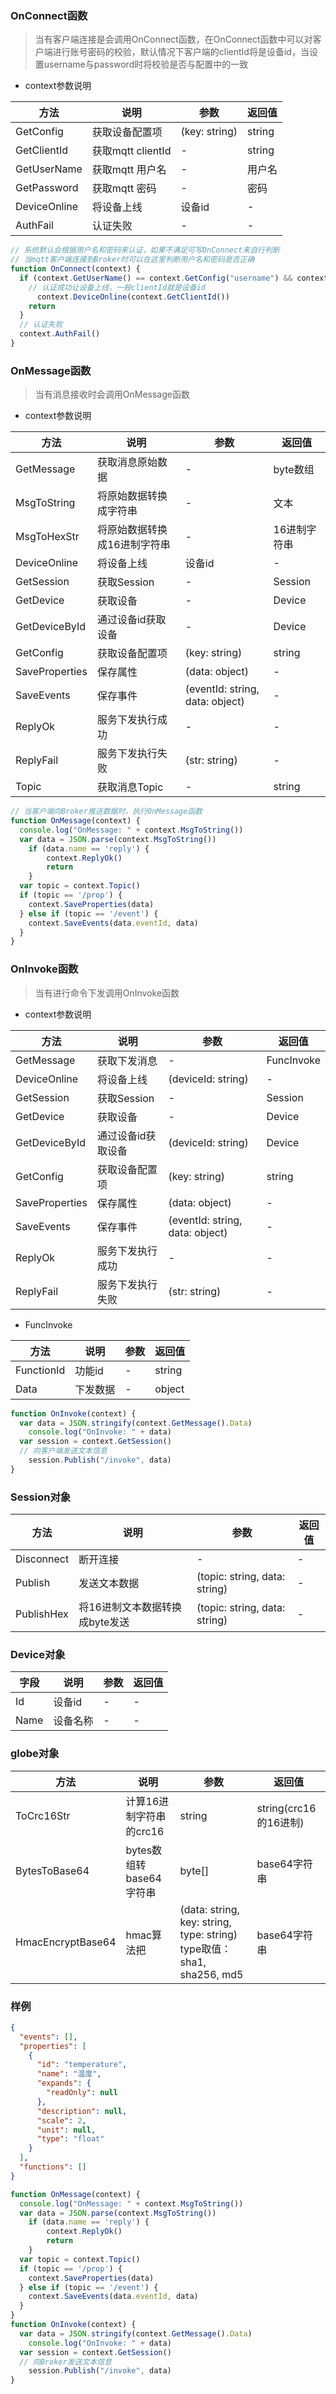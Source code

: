 ### OnConnect函数
> 当有客户端连接是会调用OnConnect函数，在OnConnect函数中可以对客户端进行账号密码的校验，默认情况下客户端的clientId将是设备id，当设置username与password时将校验是否与配置中的一致
- context参数说明

| 方法 | 说明 | 参数 | 返回值 |
| --- | --- | ---- | ---- |
| GetConfig | 获取设备配置项 | (key: string) | string |
| GetClientId | 获取mqtt clientId | - | string |
| GetUserName | 获取mqtt 用户名 | - | 用户名 |
| GetPassword | 获取mqtt 密码 | - | 密码 |
| DeviceOnline | 将设备上线 | 设备id | - |
| AuthFail | 认证失败 | - | - |

```javascript
// 系统默认会根据用户名和密码来认证，如果不满足可写OnConnect来自行判断
// 当mqtt客户端连接到Broker时可以在这里判断用户名和密码是否正确
function OnConnect(context) {
  if (context.GetUserName() == context.GetConfig("username") && context.GetPassword() == context.GetConfig("password")) {
    // 认证成功让设备上线，一般clientId就是设备id
	  context.DeviceOnline(context.GetClientId())
    return
  }
  // 认证失败
  context.AuthFail()
}
```
### OnMessage函数
> 当有消息接收时会调用OnMessage函数
- context参数说明

| 方法 | 说明 | 参数 | 返回值 |
| --- | --- | ---- | ---- |
| GetMessage | 获取消息原始数据 | - | byte数组 |
| MsgToString | 将原始数据转换成字符串 | - | 文本 |
| MsgToHexStr | 将原始数据转换成16进制字符串 | - | 16进制字符串 |
| DeviceOnline | 将设备上线 | 设备id | - |
| GetSession | 获取Session | - | Session |
| GetDevice | 获取设备 | - | Device |
| GetDeviceById | 通过设备id获取设备 | - | Device |
| GetConfig | 获取设备配置项 | (key: string) | string |
| SaveProperties | 保存属性 | (data: object) | - |
| SaveEvents | 保存事件 | (eventId: string, data: object) | - |
| ReplyOk | 服务下发执行成功 | - | - |
| ReplyFail | 服务下发执行失败 | (str: string) | - |
| Topic | 获取消息Topic | - | string |

```javascript
// 当客户端向Broker推送数据时，执行OnMessage函数
function OnMessage(context) {
  console.log("OnMessage: " + context.MsgToString())
  var data = JSON.parse(context.MsgToString())
	if (data.name == 'reply') {
		context.ReplyOk()
		return
	}
  var topic = context.Topic()
  if (topic == '/prop') {
    context.SaveProperties(data)
  } else if (topic == '/event') {
    context.SaveEvents(data.eventId, data)
  }
}
```

### OnInvoke函数
> 当有进行命令下发调用OnInvoke函数
- context参数说明

| 方法 | 说明 | 参数 | 返回值 |
| --- | --- | ---- | ---- |
| GetMessage | 获取下发消息 | - | FuncInvoke |
| DeviceOnline | 将设备上线 | (deviceId: string) | - |
| GetSession | 获取Session | - | Session |
| GetDevice | 获取设备 | - | Device |
| GetDeviceById | 通过设备id获取设备 | (deviceId: string) | Device |
| GetConfig | 获取设备配置项 | (key: string) | string |
| SaveProperties | 保存属性 | (data: object) | - |
| SaveEvents | 保存事件 | (eventId: string, data: object) | - |
| ReplyOk | 服务下发执行成功 | - | - |
| ReplyFail | 服务下发执行失败 | (str: string) | - |

- FuncInvoke

| 方法 | 说明 | 参数 | 返回值 |
| --- | --- | ---- | ---- |
| FunctionId | 功能id | - | string |
| Data | 下发数据 | - | object |

```javascript
function OnInvoke(context) {
  var data = JSON.stringify(context.GetMessage().Data)
	console.log("OnInvoke: " + data)
  var session = context.GetSession()
  // 向客户端发送文本信息
	session.Publish("/invoke", data)
}
```

### Session对象

| 方法 | 说明 | 参数 | 返回值 |
| --- | --- | ---- | ---- |
| Disconnect | 断开连接 | - | - |
| Publish | 发送文本数据 | (topic: string, data: string) | - |
| PublishHex | 将16进制文本数据转换成byte发送 | (topic: string, data: string) | - |

### Device对象

| 字段 | 说明 | 参数 | 返回值 |
| --- | --- | ---- | ---- |
| Id | 设备id | - | - |
| Name | 设备名称 | - | - |

### globe对象

| 方法 | 说明 | 参数 | 返回值 |
| --- | --- | ---- | ---- |
| ToCrc16Str | 计算16进制字符串的crc16 | string | string(crc16的16进制) |
| BytesToBase64 | bytes数组转base64字符串 | byte[] | base64字符串 |
| HmacEncryptBase64 | hmac算法把 | (data: string, key: string, type: string) type取值： sha1, sha256, md5| base64字符串 |

### 样例
```json
{
  "events": [],
  "properties": [
    {
      "id": "temperature",
      "name": "温度",
      "expands": {
        "readOnly": null
      },
      "description": null,
      "scale": 2,
      "unit": null,
      "type": "float"
    }
  ],
  "functions": []
}
```
```javascript
function OnMessage(context) {
  console.log("OnMessage: " + context.MsgToString())
  var data = JSON.parse(context.MsgToString())
	if (data.name == 'reply') {
		context.ReplyOk()
		return
	}
  var topic = context.Topic()
  if (topic == '/prop') {
    context.SaveProperties(data)
  } else if (topic == '/event') {
    context.SaveEvents(data.eventId, data)
  }
}
function OnInvoke(context) {
  var data = JSON.stringify(context.GetMessage().Data)
	console.log("OnInvoke: " + data)
  var session = context.GetSession()
  // 向Broker发送文本信息
	session.Publish("/invoke", data)
}
```